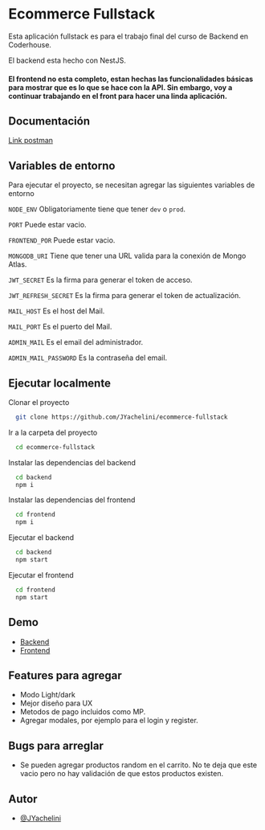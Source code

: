 # Ecommerce Fullstack

Esta aplicación fullstack es para el trabajo final del curso de Backend en Coderhouse.

El backend esta hecho con NestJS.

#### El frontend no esta completo, estan hechas las funcionalidades básicas para mostrar que es lo que se hace con la API. Sin embargo, voy a continuar trabajando en el front para hacer una linda aplicación.

## Documentación

[Link postman](https://documenter.getpostman.com/view/20155763/VUxPt6Y6)

## Variables de entorno

Para ejecutar el proyecto, se necesitan agregar las siguientes variables de entorno

`NODE_ENV` Obligatoriamente tiene que tener `dev` o `prod`.

`PORT` Puede estar vacio.

`FRONTEND_POR` Puede estar vacio.

`MONGODB_URI` Tiene que tener una URL valida para la conexión de Mongo Atlas.

`JWT_SECRET` Es la firma para generar el token de acceso.

`JWT_REFRESH_SECRET` Es la firma para generar el token de actualización.

`MAIL_HOST` Es el host del Mail.

`MAIL_PORT` Es el puerto del Mail.

`ADMIN_MAIL` Es el email del administrador.

`ADMIN_MAIL_PASSWORD` Es la contraseña del email.

## Ejecutar localmente

Clonar el proyecto

```bash
  git clone https://github.com/JYachelini/ecommerce-fullstack
```

Ir a la carpeta del proyecto

```bash
  cd ecommerce-fullstack
```

Instalar las dependencias del backend

```bash
  cd backend
  npm i
```

Instalar las dependencias del frontend

```bash
  cd frontend
  npm i
```

Ejecutar el backend

```bash
  cd backend
  npm start
```

Ejecutar el frontend

```bash
  cd frontend
  npm start
```

## Demo

- [Backend](https://ecommerce-fullstack-yache.herokuapp.com)
- [Frontend](https://jyachelini.github.io/ecommerce-fullstack/)

## Features para agregar

- Modo Light/dark
- Mejor diseño para UX
- Metodos de pago incluidos como MP.
- Agregar modales, por ejemplo para el login y register.

## Bugs para arreglar

- Se pueden agregar productos random en el carrito. No te deja que este vacio pero no hay validación de que estos productos existen.

## Autor

- [@JYachelini](https://github.com/JYachelini)
